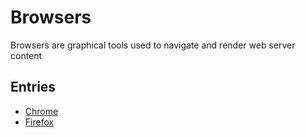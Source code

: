 # Browsers

Browsers are graphical tools used to navigate and render web server content

## Entries

* [Chrome]()
* [Firefox]()


